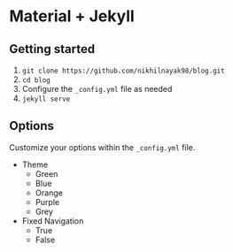 # Material + Jekyll
## Getting started
1. `git clone https://github.com/nikhilnayak98/blog.git`
2. `cd blog`
3. Configure the `_config.yml` file as needed
4. `jekyll serve`

## Options
Customize your options within the `_config.yml` file.

+ Theme
  - Green
  - Blue
  - Orange
  - Purple
  - Grey
+ Fixed Navigation
  - True
  - False
